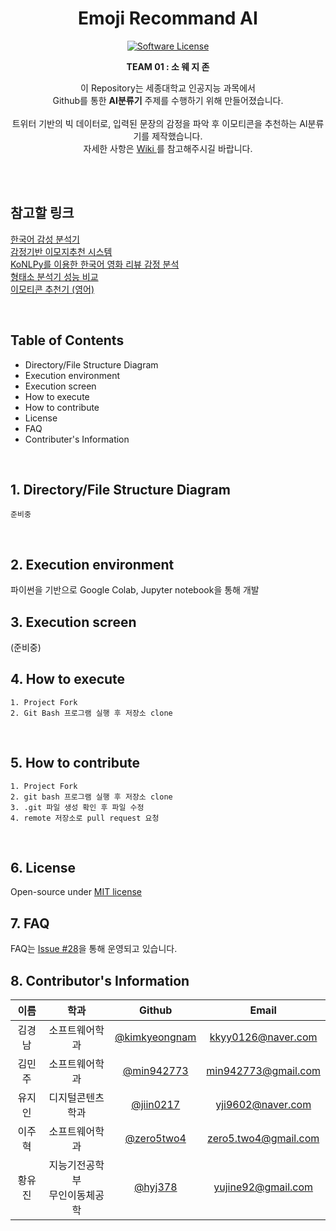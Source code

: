 <div align="center">
 <h1 align="center">Emoji Recommand AI</h1>
 <p align="center">
    <a href="https://tldrlegal.com/license/mit-license">
          <img src="https://img.shields.io/badge/license-MIT-brightgreen.svg?style=flat-square" alt="Software License">
    </a>
  
 </p>
 <p align="center">
  <b>TEAM 01 : 소 웨 지 존</b>
 </p>
 <p align="center">
  이 Repository는 세종대학교 인공지능 과목에서 <br>Github를 통한 <b>AI분류기</b> 주제를 수행하기 위해 만들어졌습니다.<br><br>
  트위터 기반의 빅 데이터로, 입력된 문장의 감정을 파악 후 이모티콘을 추천하는 AI분류기를 제작했습니다.<br>
자세한 사항은 <a href=https://github.com/kimkyeongnam/OSS-SnakeGame/wiki> Wiki </a>를 참고해주시길 바랍니다.<br>
 </p>
</div>


<br>
<br>

## 참고할 링크

[한국어 감성 분석기](https://github.com/mrlee23/KoreanSentimentAnalyzer)<br>
[감정기반 이모지추천 시스템](https://github.com/yunsikus/BOAZ_Project)<br>
[KoNLPy를 이용한 한국어 영화 리뷰 감정 분석](https://cyc1am3n.github.io/2018/11/10/classifying_korean_movie_review.html)<br>
[형태소 분석기 성능 비교](https://ratsgo.github.io/from%20frequency%20to%20semantics/2017/05/10/postag/)<br>
[이모티콘 추천기 (영어)](https://github.com/DOsinga/deep_learning_cookbook/blob/master/07.1%20Text%20Classification.ipynb)<br>

<br>

## Table of Contents
* Directory/File Structure Diagram
* Execution environment
* Execution screen
* How to execute
* How to contribute
* License
* FAQ
* Contributer's Information

<br>

## 1. Directory/File Structure Diagram
```
준비중
```
<br>

## 2. Execution environment 
파이썬을 기반으로 Google Colab, Jupyter notebook을 통해 개발
<br>

## 3. Execution screen
(준비중)
<br>

## 4. How to execute
```
1. Project Fork
2. Git Bash 프로그램 실행 후 저장소 clone
```
<br>

## 5. How to contribute
```
1. Project Fork
2. git bash 프로그램 실행 후 저장소 clone
3. .git 파일 생성 확인 후 파일 수정
4. remote 저장소로 pull request 요청
```
<br>

## 6. License
Open-source under [MIT license]()
<br>

## 7. FAQ
FAQ는 [Issue #28](https://github.com/hyj378/EmojiRecommand/issues/28)을 통해 운영되고 있습니다.

## 8. Contributor's Information
| 이름| 학과 | Github | Email |
|:---:|:---:|:---:|:---:|
|김경남|소프트웨어학과|[@kimkyeongnam](https://github.com/kimkyeongnam)|[kkyy0126@naver.com](kkyy0126@naver.com)|
|김민주|소프트웨어학과|[@min942773](https://github.com/min942773)|min942773@gmail.com|
|유지인|디지털콘텐츠학과|[@jiin0217](https://github.com/jiin0217)|yji9602@naver.com|
|이주혁|소프트웨어학과|[@zero5two4](https://github.com/zero5two4)|zero5.two4@gmail.com|
|황유진|지능기전공학부<br>무인이동체공학|[@hyj378](https://github.com/hyj378)|yujine92@gmail.com|
